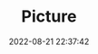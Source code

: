 ---
weight: 1
images:
- /images/edited/254.jpeg
title: Picture
date: 2022-08-21 22:37:42
tags: [luminarneo,work,ilce7m3]
---